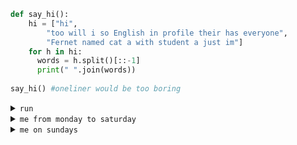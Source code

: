 
```python
def say_hi():
    hi = ["hi",
        "too will i so English in profile their has everyone",
        "Fernet named cat a with student a just im"]
    for h in hi:
      words = h.split()[::-1]
      print(" ".join(words))
 
say_hi() #oneliner would be too boring
```
<details>
<summary><code>run</code></summary>
    
    hi
    everyone has their profile in English so i will too
    im just a student with a cat named Fernet
</details>

<details>
<summary><code>me from monday to saturday</code></summary>
<center>
    <img src="https://media.giphy.com/media/zOvBKUUEERdNm/giphy.gif" />
    </a>
</center>
</details>

<details>
<summary><code>me on sundays</code></summary>
<center>
    <img src="https://media.giphy.com/media/ySpxjJmsq9gsw/giphy.gif" />
    </a>
</center>
</details>
